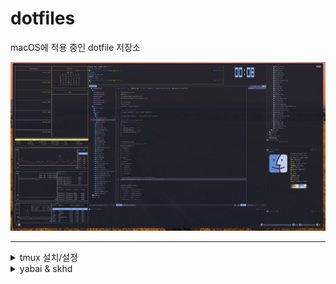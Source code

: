 # dotfiles
macOS에 적용 중인 dotfile 저장소

![screenshot](doc/screenshot.png)

------

<details>
<summary>tmux 설치/설정</summary>

### 설치
```shell
brew install tmux
```
### tmux true color 설정

~/.tmux.conf에 다음과 같이 설정
```
set -g default-terminal "tmux-256color"
set-option -sa terminal-features ",xterm-256color:RGB"
set-option -ga terminal-overrides ",eterm-256color:Tc"
```

.zshrc 에 다음과 같이 설정
```
alias tmux="tmux -2"
```

~/.config/kitty/kitty.conf에 다음과 같이 설정
```
term        xterm-256color
```

source ~/.zshrc
termnial을 다시 실행하고, nvim에서 :checkhealth를 수행했을 때, 아래와 같은 결과가 나와야 한다.
![sshot1](doc/sshot1.png)



------

### <span style="color:yellow">kitty terminal 실행 시, tmux 자동 실행</span>

~/.zshrc를 열고, 제일 마지막에 다음을 추가
```
[ -z "$TMUX" ] && command -v tmux &> /dev/null && tmux
```



------

### <span style="color:yellow">tmux에서 nvim 실행 시, insert mode에서 커서가 변경되지 않는 문제.</span>

.tmux.conf에 다음을 추가한다.
```
set-option -ga terminal-overrides '*:Ss=\E[%p1%d q:Se=\E[ q'
```
tmux shell에서 tmux kill-server를 실행 한 후, 다시 tmux를 실행하면 적용됨.



------

### <span style="color:yellow">tmux 사용법 간단 정리.</span>
- command prefix(ctrl-b)키를 누른 후에 다음 키를 누를 때는, command prefix를 누르고 있지 않아도 됨.
- 아래의 테이블에서 ctrl-b(command prefix)는 그냥 Prefix로 표현함
- pane은 tmux window의 분활된 화면(panel)을 의미

| 단축키              | 설명                                                        |
| ------------------- | ----------------------------------------------------------- |
| Prefix  %           | pane를 세로로 추가                                          |
| Prefix  "           | pane을 가로로 추가                                          |
| Prefix  {           | 현재 pane의 위치를 시계 방향으로 변경(swap)                 |
| Prefix  }           | 현재 pane의 위치를 반 시계 방향으로 변경(swap)              |
| Prefix  [space key] | 가로로 분할돤 pane을 세로로 변경 혹은 그 반대 경우로 toggle |
| Prefix  x           | 사용 중인 pane을 종료                                       |
| Prefix ?            | tmux의 단축키 help, 종료는 q                                |
| Prefix  방향키      | 커서를 해당 방향의 panel로 이동 (change focus)              |



------

### <span style="color:yellow">tmux plugin manager TPM 설치 밑 catpppuccin theme 설치</span>

Tmux  Plugin Manager (TPM) 설치

```shell
git clone https://github.com/tmux-plugins/tpm ~/.tmux/plugins/tpm
```

git clone이 완료되면, ~/.tmux.conf를 열고, 파일 제일 하단에 아래의 내용을 추가한다.

```shell
# List of plugins

set -g @plugin 'tmux-plugins/tpm'
set -g @plugin 'tmux-plugins/tmux-sensible'


# Initialize TMUX plugin manager (keep this line at the very bottom of tmux.conf)
run '~/.tmux/plugins/tpm/tpm'
```

파일을 저장하고 shell로 나와서 아래의 명령을 수행

```shell
tmux source-file ~/.tmux.conf
```

다시, ~/.tmux.conf 파일을 열고, catppccin plugin을 설치한다.

```shell
# catppuccin plugin
set -g @plugin 'catppuccin/tmux'
set -g @catppuccin_flavour 'mocha' # or frappe, macchiato, mocha
set -g @catppuccin_window_left_separator "█"
set -g @catppuccin_window_right_separator "█ "
set -g @catppuccin_window_number_position "right"
set -g @catppuccin_window_middle_separator "  █"

set -g @catppuccin_window_default_fill "number"

set -g @catppuccin_window_current_fill "number"
set -g @catppuccin_window_current_text "#{pane_current_path}"

set -g @catppuccin_status_modules_right "application session date_time"
set -g @catppuccin_status_left_separator  ""
set -g @catppuccin_status_right_separator " "
set -g @catppuccin_status_right_separator_inverse "yes"
set -g @catppuccin_status_fill "all"
set -g @catppuccin_status_connect_separator "no"

# --------------------------------------------
set -g @plugin 'tmux-plugins/tpm'
set -g @plugin 'tmux-plugins/tmux-sensible'

```

점선 위의 내용만 추가하면 된다.  추가가 완료 되었으면.. 저장 후, 다시 tmux shell로 나온다.

```shell
Prefix + I
```

ctrl-b + I (대문자 i)를 눌러주면, 아래와 같은 화면이 나오면서  plugin을 설치하게 된다.

![tpm](doc/tmux_plugin_install.png)
</details>
<details>
<summary>yabai & skhd</summary>
<p>
기본키는 alt(option)키와 방향키
alt        : 윈도우 포커스 이동
ctrl + alt : 윈도우 이동
cmd + alt  : 윈도우 바꾸기
</p>
```
# change focus within space
alt - left  : focus west
alt - right : focus east
alt - down  : focus south
alt - up    : focus north

# move window (warp)
ctrl + alt - <arrow key>

# swap windows
cmd + alt - <arrow key>

# resize window
shift + alt - <arrow key>
```

</details>
